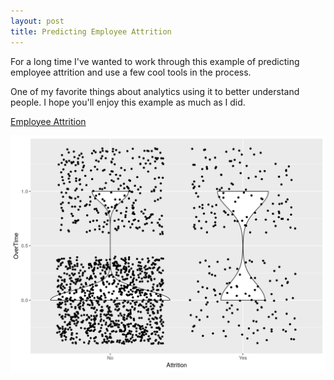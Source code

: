 ```yaml
---
layout: post
title: Predicting Employee Attrition
---
```


For a long time I've wanted to work through this example
of predicting employee attrition and use a few cool tools
in the process.

One of my favorite things about analytics using it to better understand people. 
I hope you'll enjoy this example as much as I did.

[Employee Attrition](https://examples.benhoffman.net/employee_attrition#introduction)

![Attrition Overtime](/img/attrition_overtime.png)

